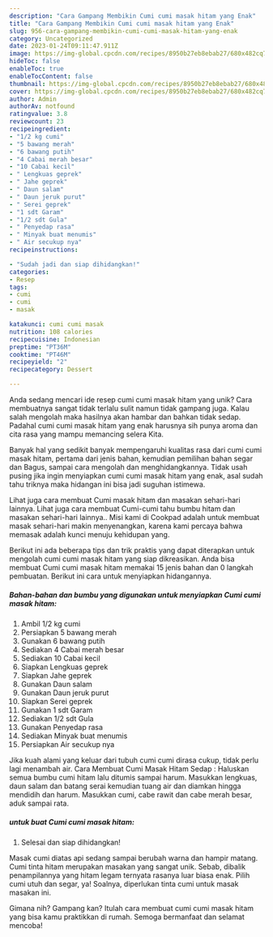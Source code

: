 ```yaml
---
description: "Cara Gampang Membikin Cumi cumi masak hitam yang Enak"
title: "Cara Gampang Membikin Cumi cumi masak hitam yang Enak"
slug: 956-cara-gampang-membikin-cumi-cumi-masak-hitam-yang-enak
category: Uncategorized
date: 2023-01-24T09:11:47.911Z
image: https://img-global.cpcdn.com/recipes/8950b27eb8ebab27/680x482cq70/cumi-cumi-masak-hitam-foto-resep-utama.jpg
hideToc: false
enableToc: true
enableTocContent: false
thumbnail: https://img-global.cpcdn.com/recipes/8950b27eb8ebab27/680x482cq70/cumi-cumi-masak-hitam-foto-resep-utama.jpg
cover: https://img-global.cpcdn.com/recipes/8950b27eb8ebab27/680x482cq70/cumi-cumi-masak-hitam-foto-resep-utama.jpg
author: Admin
authorAv: notfound
ratingvalue: 3.8
reviewcount: 23
recipeingredient:
- "1/2 kg cumi"
- "5 bawang merah"
- "6 bawang putih"
- "4 Cabai merah besar"
- "10 Cabai kecil"
- " Lengkuas geprek"
- " Jahe geprek"
- " Daun salam"
- " Daun jeruk purut"
- " Serei geprek"
- "1 sdt Garam"
- "1/2 sdt Gula"
- " Penyedap rasa"
- " Minyak buat menumis"
- " Air secukup nya"
recipeinstructions:

- "Sudah jadi dan siap dihidangkan!"
categories:
- Resep
tags:
- cumi
- cumi
- masak

katakunci: cumi cumi masak 
nutrition: 108 calories
recipecuisine: Indonesian
preptime: "PT36M"
cooktime: "PT46M"
recipeyield: "2"
recipecategory: Dessert

---
```





Anda sedang mencari ide resep cumi cumi masak hitam yang unik? Cara membuatnya sangat tidak terlalu sulit namun tidak gampang juga. Kalau salah mengolah maka hasilnya akan hambar dan bahkan tidak sedap. Padahal cumi cumi masak hitam yang enak harusnya sih punya aroma dan cita rasa yang mampu memancing selera Kita.





Banyak hal yang sedikit banyak mempengaruhi kualitas rasa dari cumi cumi masak hitam, pertama dari jenis bahan, kemudian pemilihan bahan segar dan Bagus, sampai cara mengolah dan menghidangkannya. Tidak usah pusing jika ingin menyiapkan cumi cumi masak hitam yang enak,      asal sudah tahu triknya maka hidangan ini bisa jadi suguhan istimewa.














Lihat juga cara membuat Cumi masak hitam dan masakan sehari-hari lainnya. Lihat juga cara membuat Cumi-cumi tahu bumbu hitam dan masakan sehari-hari lainnya.. Misi kami di Cookpad adalah untuk membuat masak sehari-hari makin menyenangkan, karena kami percaya bahwa memasak adalah kunci menuju kehidupan yang.






Berikut ini ada beberapa tips dan trik praktis yang dapat diterapkan untuk mengolah cumi cumi masak hitam yang siap dikreasikan. Anda bisa membuat Cumi cumi masak hitam memakai 15 jenis bahan dan 0 langkah pembuatan. Berikut ini cara untuk menyiapkan hidangannya.

<!--inarticleads1-->

##### Bahan-bahan dan bumbu yang digunakan untuk menyiapkan Cumi cumi masak hitam:

1. Ambil 1/2 kg cumi
1. Persiapkan 5 bawang merah
1. Gunakan 6 bawang putih
1. Sediakan 4 Cabai merah besar
1. Sediakan 10 Cabai kecil
1. Siapkan  Lengkuas geprek
1. Siapkan  Jahe geprek
1. Gunakan  Daun salam
1. Gunakan  Daun jeruk purut
1. Siapkan  Serei geprek
1. Gunakan 1 sdt Garam
1. Sediakan 1/2 sdt Gula
1. Gunakan  Penyedap rasa
1. Sediakan  Minyak buat menumis
1. Persiapkan  Air secukup nya


Jika kuah alami yang keluar dari tubuh cumi cumi dirasa cukup, tidak perlu lagi menambah air. Cara Membuat Cumi Masak Hitam Sedap : Haluskan semua bumbu cumi hitam lalu ditumis sampai harum. Masukkan lengkuas, daun salam dan batang serai kemudian tuang air dan diamkan hingga mendidih dan harum. Masukkan cumi, cabe rawit dan cabe merah besar, aduk sampai rata. 

<!--inarticleads2-->

#####  untuk buat Cumi cumi masak hitam:


1. Selesai dan siap dihidangkan!

Masak cumi diatas api sedang sampai berubah warna dan hampir matang. Cumi tinta hitam merupakan masakan yang sangat unik. Sebab, dibalik penampilannya yang hitam legam ternyata rasanya luar biasa enak. Pilih cumi utuh dan segar, ya! Soalnya, diperlukan tinta cumi untuk masak masakan ini. 

Gimana nih? Gampang kan? Itulah cara membuat cumi cumi masak hitam yang bisa kamu praktikkan di rumah. Semoga bermanfaat dan selamat mencoba!
